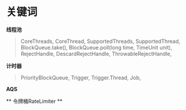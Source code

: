 # 关键词

**线程池**
> CoreThreads, CoreThread, SupportedThreads, SupportedThread,
> BlockQueue.take(), BlockQueue.poll(long time, TimeUnit unit),
> RejectHandle, DescardRejectHandle, ThrowableRejectHandle,

**计时器**
> PriorityBlockQueue, Trigger, Trigger.Thread, Job,

**AQS**
>

** 令牌桶RateLimiter **
>


